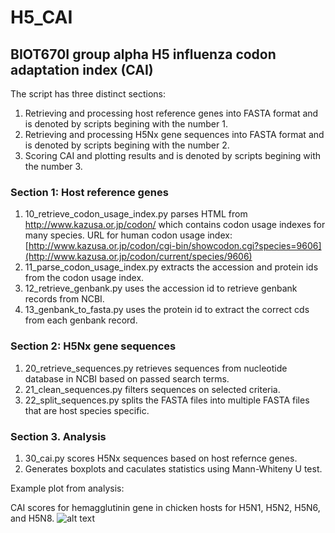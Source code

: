 # H5_CAI
## BIOT670I group alpha H5 influenza codon adaptation index (CAI)

The script has three distinct sections:

1. Retrieving and processing host reference genes into FASTA format and is denoted by scripts begining with the number 1.
2. Retrieving and processing H5Nx gene sequences into FASTA format and is denoted by scripts begining with the number 2.
3. Scoring CAI and plotting results  and is denoted by scripts begining with the number 3.

### Section 1: Host reference genes
1. 10_retrieve_codon_usage_index.py parses HTML from http://www.kazusa.or.jp/codon/ which contains codon usage indexes for many species. 
URL for human codon usage index: [http://www.kazusa.or.jp/codon/cgi-bin/showcodon.cgi?species=9606](http://www.kazusa.or.jp/codon/current/species/9606)
2. 11_parse_codon_usage_index.py extracts the accession and protein ids from the codon usage index.
3. 12_retrieve_genbank.py uses the accession id to retrieve genbank records from NCBI.
4. 13_genbank_to_fasta.py uses the protein id to extract the correct cds from each genbank record.

### Section 2: H5Nx gene sequences
1. 20_retrieve_sequences.py retrieves sequences from nucleotide database in NCBI based on passed search terms.
2. 21_clean_sequences.py filters sequences on selected criteria.
3. 22_split_sequences.py splits the FASTA files into multiple FASTA files that are host species specific.

### Section 3. Analysis
1. 30_cai.py scores H5Nx sequences based on host refernce genes.
2. Generates boxplots and caculates statistics using Mann-Whiteny U test.

Example plot from analysis:

CAI scores for hemagglutinin gene in chicken hosts for H5N1, H5N2, H5N6, and H5N8.
![alt text](./data/plots/chicken_strain_to_chicken_host/chicken_HA.jpeg.jpeg)